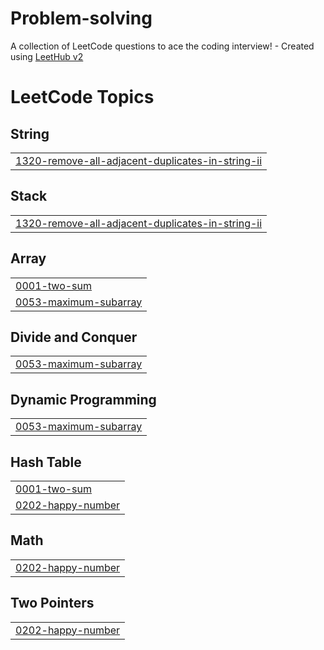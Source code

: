 # Problem-solving
A collection of LeetCode questions to ace the coding interview! - Created using [LeetHub v2](https://github.com/arunbhardwaj/LeetHub-2.0)

<!---LeetCode Topics Start-->
# LeetCode Topics
## String
|  |
| ------- |
| [1320-remove-all-adjacent-duplicates-in-string-ii](https://github.com/hassan-kamel/Problem-solving/tree/master/1320-remove-all-adjacent-duplicates-in-string-ii) |
## Stack
|  |
| ------- |
| [1320-remove-all-adjacent-duplicates-in-string-ii](https://github.com/hassan-kamel/Problem-solving/tree/master/1320-remove-all-adjacent-duplicates-in-string-ii) |
## Array
|  |
| ------- |
| [0001-two-sum](https://github.com/hassan-kamel/Problem-solving/tree/master/0001-two-sum) |
| [0053-maximum-subarray](https://github.com/hassan-kamel/Problem-solving/tree/master/0053-maximum-subarray) |
## Divide and Conquer
|  |
| ------- |
| [0053-maximum-subarray](https://github.com/hassan-kamel/Problem-solving/tree/master/0053-maximum-subarray) |
## Dynamic Programming
|  |
| ------- |
| [0053-maximum-subarray](https://github.com/hassan-kamel/Problem-solving/tree/master/0053-maximum-subarray) |
## Hash Table
|  |
| ------- |
| [0001-two-sum](https://github.com/hassan-kamel/Problem-solving/tree/master/0001-two-sum) |
| [0202-happy-number](https://github.com/hassan-kamel/Problem-solving/tree/master/0202-happy-number) |
## Math
|  |
| ------- |
| [0202-happy-number](https://github.com/hassan-kamel/Problem-solving/tree/master/0202-happy-number) |
## Two Pointers
|  |
| ------- |
| [0202-happy-number](https://github.com/hassan-kamel/Problem-solving/tree/master/0202-happy-number) |
<!---LeetCode Topics End-->